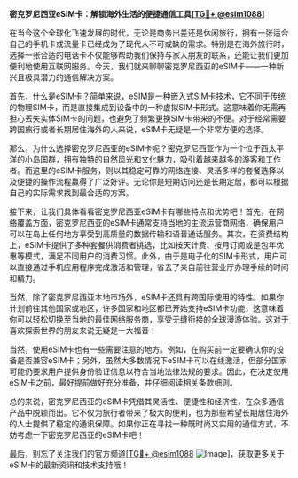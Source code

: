 **密克罗尼西亚eSIM卡：解锁海外生活的便捷通信工具[[TG💪+ @esim1088](https://t.me/s/esim1088)]**

在当今这个全球化飞速发展的时代，无论是商务出差还是休闲旅行，拥有一张适合自己的手机卡或流量卡已经成为了现代人不可或缺的需求。特别是在海外旅行时，选择一张合适的电话卡不仅能够帮助我们保持与家人朋友的联系，还能让我们更加便利地使用互联网服务。今天，我们就来聊聊密克罗尼西亚的eSIM卡——一种新兴且极具潜力的通信解决方案。

首先，什么是eSIM卡？简单来说，eSIM是一种嵌入式SIM卡技术，它不同于传统的物理SIM卡，而是直接集成到设备中的一种虚拟SIM卡形式。这意味着你无需再担心丢失实体SIM卡的问题，也避免了频繁更换SIM卡带来的不便。对于经常需要跨国旅行或者长期居住海外的人来说，eSIM卡无疑是一个非常方便的选择。

那么，为什么选择密克罗尼西亚的eSIM卡呢？密克罗尼西亚作为一个位于西太平洋的小岛国群，拥有独特的自然风光和文化魅力，吸引着越来越多的游客和工作者。而这里的eSIM卡服务，则以其稳定可靠的网络连接、灵活多样的套餐选择以及便捷的操作流程赢得了广泛好评。无论你是短期访问还是长期定居，都可以根据自己的实际需求找到最合适的方案。

接下来，让我们具体看看密克罗尼西亚eSIM卡有哪些特点和优势吧！首先，在网络覆盖方面，密克罗尼西亚的eSIM卡通常支持当地的主流运营商网络，确保用户可以在岛上任何地方享受到高质量的数据传输和语音通话服务。其次，在资费结构上，eSIM卡提供了多种套餐供消费者挑选，比如按天计费、按月订阅或是包年优惠等模式，满足不同用户的消费习惯。此外，由于是电子化的SIM卡形式，用户可以直接通过手机应用程序完成激活和管理，省去了亲自前往营业厅办理手续的时间和精力。

当然，除了密克罗尼西亚本地市场外，eSIM卡还具有跨国际使用的特性。如果你计划前往其他国家或地区，许多国家和地区都已开始支持eSIM卡功能，这意味着你可以轻松切换至当地的最佳网络服务商，享受无缝衔接的全球漫游体验。这对于喜欢探索世界的朋友来说无疑是一大福音！

当然，使用eSIM卡也有一些需要注意的地方。例如，在购买前一定要确认你的设备是否兼容eSIM卡；另外，虽然大多数情况下eSIM卡可以在线激活，但部分国家可能仍要求用户提供身份验证信息以符合当地法律法规的要求。因此，在决定使用eSIM卡之前，最好提前做好充分准备，并仔细阅读相关条款细则。

总的来说，密克罗尼西亚的eSIM卡凭借其灵活性、便捷性和经济性，在众多通信产品中脱颖而出。它不仅为旅行者带来了极大的便利，也为那些希望长期居住海外的人士提供了稳定的通讯保障。如果你正在寻找一种既时尚又实用的通信方式，不妨考虑一下密克罗尼西亚的eSIM卡吧！

最后，别忘了关注我们的官方频道[[TG💪+ @esim1088](https://t.me/s/esim1088) ![Image](https://i.postimg.cc/4NQfJmqS/Snipaste-2025-05-13-00-14-12.png)]，获取更多关于eSIM卡的最新资讯和技术支持哦！